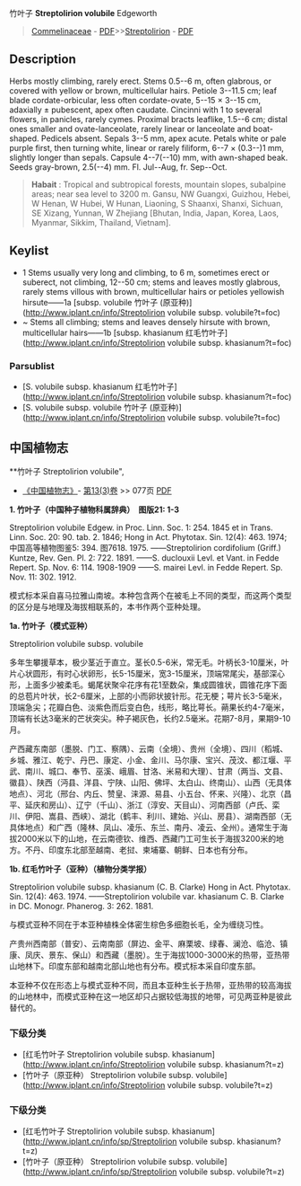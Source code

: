 竹叶子 **Streptolirion volubile** Edgeworth

> [Commelinaceae](http://www.iplant.cn/info/Commelinaceae?t=foc) - [PDF](http://www.iplant.cn/foc/pdf/Commelinaceae.pdf)>>[Streptolirion](http://www.iplant.cn/info/Streptolirion?t=foc) - [PDF](http://www.iplant.cn/foc/pdf/Streptolirion.pdf)

## Description

Herbs mostly climbing, rarely erect. Stems 0.5--6 m, often glabrous, or covered with yellow or brown, multicellular hairs. Petiole 3--11.5 cm; leaf blade cordate-orbicular, less often cordate-ovate, 5--15 × 3--15 cm, adaxially ± pubescent, apex often caudate. Cincinni with 1 to several flowers, in panicles, rarely cymes. Proximal bracts leaflike, 1.5--6 cm; distal ones smaller and ovate-lanceolate, rarely linear or lanceolate and boat-shaped. Pedicels absent. Sepals 3--5 mm, apex acute. Petals white or pale purple first, then turning white, linear or rarely filiform, 6--7 × (0.3--)1 mm, slightly longer than sepals. Capsule 4--7(--10) mm, with awn-shaped beak. Seeds gray-brown, 2.5(--4) mm. Fl. Jul--Aug, fr. Sep--Oct.


> **Habait** : 
> Tropical and subtropical forests, mountain slopes, subalpine areas; near sea level to 3200 m. Gansu, NW Guangxi, Guizhou, Hebei, W Henan, W Hubei, W Hunan, Liaoning, S Shaanxi, Shanxi, Sichuan, SE Xizang, Yunnan, W Zhejiang [Bhutan, India, Japan, Korea, Laos, Myanmar, Sikkim, Thailand, Vietnam].


## Keylist

* 1 Stems usually very long and climbing, to 6 m, sometimes erect or suberect, not climbing, 12--50 cm; stems and leaves mostly glabrous, rarely stems villous with brown, multicellular hairs or petioles yellowish hirsute——1a  [subsp. volubile 竹叶子 (原亚种)](http://www.iplant.cn/info/Streptolirion volubile subsp. volubile?t=foc)
* ~ Stems all climbing; stems and leaves densely hirsute with brown, multicellular hairs——1b  [subsp. khasianum 红毛竹叶子](http://www.iplant.cn/info/Streptolirion volubile subsp. khasianum?t=foc)



### Parsublist

* [S.  volubile subsp. khasianum  红毛竹叶子](http://www.iplant.cn/info/Streptolirion volubile subsp. khasianum?t=foc)
* [S.  volubile subsp. volubile  竹叶子 (原亚种)](http://www.iplant.cn/info/Streptolirion volubile subsp. volubile?t=foc)

## 中国植物志



**竹叶子 Streptolirion volubile",


* [《中国植物志》](http://www.iplant.cn/frps)- [第13(3)卷](http://www.iplant.cn/frps/vol/13(3)) >> 077页 [PDF](http://www.iplant.cn/frps/pdf/13(3)/077.pdf)

**1. 竹叶子（中国种子植物科属辞典）　图版21: 1-3**

Streptolirion volubile Edgew. in Proc. Linn. Soc. 1: 254. 1845 et in Trans. Linn. Soc. 20: 90. tab. 2. 1846; Hong in Act. Phytotax. Sin. 12(4): 463. 1974; 中国高等植物图鉴5: 394. 图7618. 1975. ——Streptolirion cordifolium (Griff.) Kuntze, Rev. Gen. Pl. 2: 722. 1891. ——S. duclouxii Levl. et Vant. in Fedde Repert. Sp. Nov. 6: 114. 1908-1909 ——S. mairei Levl. in Fedde Repert. Sp. Nov. 11: 302. 1912.

模式标本采自喜马拉雅山南坡。本种包含两个在被毛上不同的类型，而这两个类型的区分是与地理及海拔相联系的，本书作两个亚种处理。

**1a. 竹叶子（模式亚种）**

Streptolirion volubile subsp. volubile

多年生攀援草本，极少茎近于直立。茎长0.5-6米，常无毛。叶柄长3-10厘米，叶片心状圆形，有时心状卵形，长5-15厘米，宽3-15厘米，顶端常尾尖，基部深心形，上面多少被柔毛。蝎尾状聚伞花序有花1至数朵，集成圆锥状，圆锥花序下面的总苞片叶状，长2-6厘米，上部的小而卵状披针形。花无梗；萼片长3-5毫米，顶端急尖；花瓣白色、淡紫色而后变白色，线形，略比萼长。蒴果长约4-7毫米，顶端有长达3毫米的芒状突尖。种子褐灰色，长约2.5毫米。花期7-8月，果期9-10月。

产西藏东南部（墨脱、门工、察隅）、云南（全境）、贵州（全境）、四川（稻城、乡城、雅江、乾宁、丹巴、康定、小金、金川、马尔康、宝兴、茂汶、都江堰、平武、南川、城口、奉节、巫溪、峨眉、甘洛、米易和大理）、甘肃（两当、文县、徽县）、陕西（沔县、洋县、宁陕、山阳、佛坪、太白山、终南山）、山西（无具体地点）、河北（邢台、内丘、赞皇、涞源、易县、小五台、怀来、兴隆）、北京（昌平、延庆和房山）、辽宁（千山）、浙江（淳安、天目山）、河南西部（卢氏、栾川、伊阳、嵩县、西峡）、湖北（鹤丰、利川、建始、兴山、房县）、湖南西部（无具体地点）和广西（隆林、凤山、凌乐、东兰、南丹、凌云、全州）。通常生于海拔2000米以下的山地，在云南德钦、维西、西藏门工可生长于海拔3200米的地方。不丹、印度东北部至越南、老挝、柬埔寨、朝鲜、日本也有分布。

**1b. 红毛竹叶子（亚种）（植物分类学报）**

Streptolirion volubile subsp. khasianum (C. B. Clarke) Hong in Act. Phytotax. Sin. 12(4): 463. 1974. ——Streptolirion volubile var. khasianum C. B. Clarke in DC. Monogr. Phanerog. 3: 262. 1881.

与模式亚种不同在于本亚种植株全体密生棕色多细胞长毛，全为缠绕习性。

产贵州西南部（普安）、云南南部（屏边、金平、麻栗坡、绿春、澜沧、临沧、镇康、凤庆、景东、保山）和西藏（墨脱）。生于海拔1000-3000米的热带，亚热带山地林下。印度东部和越南北部山地也有分布。模式标本采自印度东部。

本亚种不仅在形态上与模式亚种不同，而且本亚种生长于热带，亚热带的较高海拔的山地林中，而模式亚种在这一地区却只占据较低海拔的地带，可见两亚种是彼此替代的。

### 下级分类
* [红毛竹叶子  Streptolirion volubile subsp. khasianum](http://www.iplant.cn/info/Streptolirion volubile subsp. khasianum?t=z)
* [竹叶子（原亚种）  Streptolirion volubile subsp. volubile](http://www.iplant.cn/info/Streptolirion volubile subsp. volubile?t=z)

### 下级分类
* [红毛竹叶子  Streptolirion volubile subsp. khasianum](http://www.iplant.cn/info/sp/Streptolirion volubile subsp. khasianum?t=z)
* [竹叶子（原亚种）  Streptolirion volubile subsp. volubile](http://www.iplant.cn/info/sp/Streptolirion volubile subsp. volubile?t=z)
